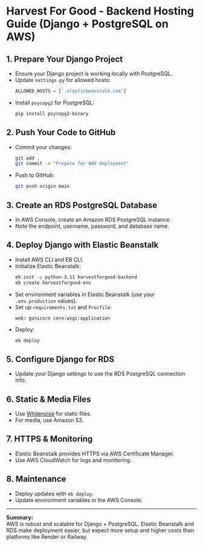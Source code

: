 # Harvest For Good - Backend Hosting Guide (Django + PostgreSQL on AWS)

## 1. Prepare Your Django Project

- Ensure your Django project is working locally with PostgreSQL.
- Update `settings.py` for allowed hosts:
  ```python
  ALLOWED_HOSTS = ['.elasticbeanstalk.com']
  ```
- Install `psycopg2` for PostgreSQL:
  ```bash
  pip install psycopg2-binary
  ```

## 2. Push Your Code to GitHub

- Commit your changes:
  ```bash
  git add .
  git commit -m "Prepare for AWS deployment"
  ```
- Push to GitHub:
  ```bash
  git push origin main
  ```

## 3. Create an RDS PostgreSQL Database

- In AWS Console, create an Amazon RDS PostgreSQL instance.
- Note the endpoint, username, password, and database name.

## 4. Deploy Django with Elastic Beanstalk

- Install AWS CLI and EB CLI.
- Initialize Elastic Beanstalk:
  ```bash
  eb init -p python-3.11 harvestforgood-backend
  eb create harvestforgood-env
  ```
- Set environment variables in Elastic Beanstalk (use your `.env.production` values).
- Set up `requirements.txt` and `Procfile`:
  ```
  web: gunicorn core.wsgi:application
  ```
- Deploy:
  ```bash
  eb deploy
  ```

## 5. Configure Django for RDS

- Update your Django settings to use the RDS PostgreSQL connection info.

## 6. Static & Media Files

- Use [Whitenoise](https://whitenoise.evans.io/) for static files.
- For media, use Amazon S3.

## 7. HTTPS & Monitoring

- Elastic Beanstalk provides HTTPS via AWS Certificate Manager.
- Use AWS CloudWatch for logs and monitoring.

## 8. Maintenance

- Deploy updates with `eb deploy`.
- Update environment variables in the AWS Console.

---

**Summary:**  
AWS is robust and scalable for Django + PostgreSQL. Elastic Beanstalk and RDS make deployment easier, but expect more setup and higher costs than platforms like Render or Railway.